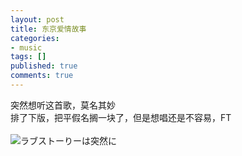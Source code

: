 ```yaml
---
layout: post
title: 东京爱情故事
categories:
- music
tags: []
published: true
comments: true
---
```

<p>突然想听这首歌，莫名其妙<br />排了下版，把平假名搁一块了，但是想唱还是不容易，FT<br /><br /><img alt="ラブストーりーは突然に" src="http://photo.yupoo.com/walkerwzy/516246e686dd/large/" border="0" /><br /></p>
